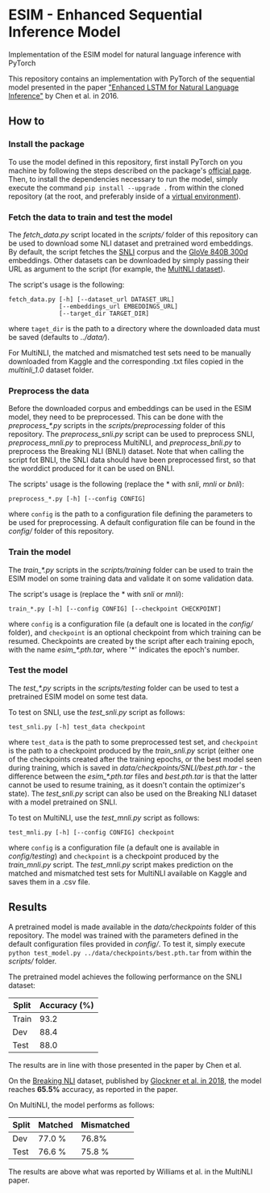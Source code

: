 # ESIM - Enhanced Sequential Inference Model
Implementation of the ESIM model for natural language inference with PyTorch

This repository contains an implementation with PyTorch of the sequential model presented in the paper 
["Enhanced LSTM for Natural Language Inference"](https://arxiv.org/pdf/1609.06038.pdf) by Chen et al. in 2016.

## How to
### Install the package
To use the model defined in this repository, first install PyTorch on you machine by following the steps described on the
package's [official page](https://pytorch.org/get-started/locally/). Then, to install the dependencies necessary to run
the model, simply execute the command `pip install --upgrade .` from within the cloned repository (at the root, and preferably
inside of a [virtual environment](https://docs.python.org/3/tutorial/venv.html)).

### Fetch the data to train and test the model
The *fetch_data.py* script located in the *scripts/* folder of this repository can be used to download some NLI dataset and
pretrained word embeddings. By default, the script fetches the [SNLI](https://nlp.stanford.edu/projects/snli/) corpus and
the [GloVe 840B 300d](https://nlp.stanford.edu/projects/glove/) embeddings. Other datasets can be downloaded by simply passing
their URL as argument to the script (for example, the [MultNLI dataset](https://www.nyu.edu/projects/bowman/multinli/)).

The script's usage is the following:
```
fetch_data.py [-h] [--dataset_url DATASET_URL]
              [--embeddings_url EMBEDDINGS_URL]
              [--target_dir TARGET_DIR]
```
where `taget_dir` is the path to a directory where the downloaded data must be saved (defaults to *../data/*).

For MultiNLI, the matched and mismatched test sets need to be manually downloaded from Kaggle and the corresponding .txt files 
copied in the *multinli_1.0* dataset folder.

### Preprocess the data
Before the downloaded corpus and embeddings can be used in the ESIM model, they need to be preprocessed. This can be done with
the *preprocess_\*.py* scripts in the *scripts/preprocessing* folder of this repository. The *preprocess_snli.py* script can be 
used to preprocess SNLI, *preprocess_mnli.py* to preprocess MultiNLI, and *preprocess_bnli.py* to preprocess the Breaking NLI 
(BNLI) dataset. Note that when calling the script fot BNLI, the SNLI data should have been preprocessed first, so that the 
worddict produced for it can be used on BNLI.

The scripts' usage is the following (replace the \* with *snli*, *mnli* or *bnli*):
```
preprocess_*.py [-h] [--config CONFIG]
```
where `config` is the path to a configuration file defining the parameters to be used for preprocessing. A default configuration
file can be found in the *config/* folder of this repository.

### Train the model
The *train_\*.py* scripts in the *scripts/training* folder can be used to train the ESIM model on some training data and 
validate it on some validation data.

The script's usage is (replace the \* with *snli* or *mnli*):
```
train_*.py [-h] [--config CONFIG] [--checkpoint CHECKPOINT]
```
where `config` is a configuration file (a default one is located in the *config/* folder), and `checkpoint` is an optional
checkpoint from which training can be resumed. Checkpoints are created by the script after each training epoch, with the name
*esim_\*.pth.tar*, where '\*' indicates the epoch's number.

### Test the model
The *test_\*.py* scripts in the *scripts/testing* folder can be used to test a pretrained ESIM model on some test data.

To test on SNLI, use the *test_snli.py* script as follows:
```
test_snli.py [-h] test_data checkpoint
```
where `test_data` is the path to some preprocessed test set, and `checkpoint` is the path to a checkpoint produced by the 
*train_snli.py* script (either one of the checkpoints created after the training epochs, or the best model seen during training, 
which is saved in *data/checkpoints/SNLI/best.pth.tar* - the difference between the *esim_\*.pth.tar* files and *best.pth.tar* 
is that the latter cannot be used to resume training, as it doesn't contain the optimizer's state).
The *test_snli.py* script can also be used on the Breaking NLI dataset with a model pretrained on SNLI.

To test on MultiNLI, use the *test_mnli.py* script as follows:
```
test_mnli.py [-h] [--config CONFIG] checkpoint
```
where `config` is a configuration file (a default one is available in *config/testing*) and `checkpoint` is a checkpoint 
produced by the *train_mnli.py* script.
The *test_mnli.py* script makes prediction on the matched and mismatched test sets for MultiNLI available on Kaggle and saves 
them in a .csv file.

## Results
A pretrained model is made available in the *data/checkpoints* folder of this repository. The model was trained with the
parameters defined in the default configuration files provided in *config/*.
To test it, simply execute `python test_model.py ../data/checkpoints/best.pth.tar` from within the *scripts/* folder.

The pretrained model achieves the following performance on the SNLI dataset:

| Split | Accuracy (%) |
|-------|--------------|
| Train |     93.2     |
| Dev   |     88.4     |
| Test  |     88.0     |

The results are in line with those presented in the paper by Chen et al.

On the [Breaking NLI](https://github.com/BIU-NLP/Breaking_NLI) dataset, published by [Glockner et al. in 2018](https://arxiv.org/pdf/1805.02266.pdf), the model reaches **65.5%** accuracy, as reported in the paper.

On MultiNLI, the model performs as follows:

| Split | Matched | Mismatched |
|-------|---------|------------|
| Dev   |  77.0 % |   76.8%    |
| Test  |  76.6 % |   75.8 %   |

The results are above what was reported by Williams et al. in the MultiNLI paper.
